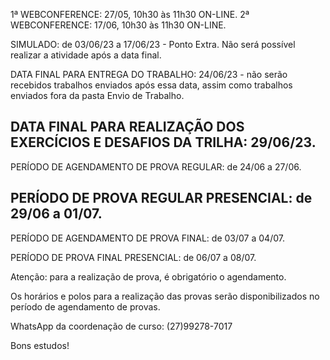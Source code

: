 1ª WEBCONFERENCE: 27/05, 10h30 às 11h30 ON-LINE.
2ª WEBCONFERENCE: 17/06, 10h30 às 11h30 ON-LINE.

SIMULADO: de 03/06/23 a 17/06/23 - Ponto Extra. Não será possível realizar a atividade após a data final.

DATA FINAL PARA ENTREGA DO TRABALHO: 24/06/23 - não serão recebidos trabalhos enviados após essa data, assim como trabalhos enviados fora da pasta Envio de Trabalho.

DATA FINAL PARA REALIZAÇÃO DOS EXERCÍCIOS E DESAFIOS DA TRILHA: 29/06/23.
----------------------------------------------------------------
PERÍODO DE AGENDAMENTO DE PROVA REGULAR: de 24/06 a 27/06.

PERÍODO DE PROVA REGULAR PRESENCIAL: de 29/06 a 01/07.
----------------------------------------------------------------
PERÍODO DE AGENDAMENTO DE PROVA FINAL: de 03/07 a 04/07.

PERÍODO DE PROVA FINAL PRESENCIAL: de 06/07 a 08/07.

Atenção: para a realização de prova, é obrigatório o agendamento.

Os horários e polos para a realização das provas serão disponibilizados no período de agendamento de provas.

WhatsApp da coordenação de curso: (27)99278-7017

Bons estudos!
